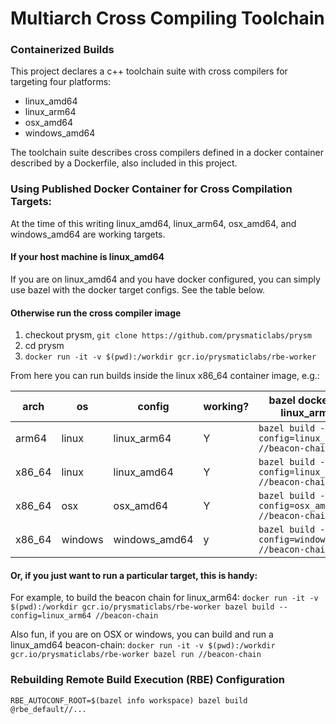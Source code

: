 # Multiarch Cross Compiling Toolchain

### Containerized Builds
This project declares a c++ toolchain suite with cross compilers for targeting four platforms:
* linux_amd64
* linux_arm64
* osx_amd64
* windows_amd64

The toolchain suite describes cross compilers defined in a docker container described by a Dockerfile, also included in this project.

### Using Published Docker Container for Cross Compilation Targets:
At the time of this writing linux_amd64, linux_arm64, osx_amd64, and windows_amd64 are working targets.

#### If your host machine is linux_amd64
If you are on linux_amd64 and you have docker configured, you can simply use bazel with the docker target configs.  See the table below.

#### Otherwise run the cross compiler image

1. checkout prysm, `git clone https://github.com/prysmaticlabs/prysm`
2. cd prysm
3. `docker run -it -v $(pwd):/workdir gcr.io/prysmaticlabs/rbe-worker` 

From here you can run builds inside the linux x86_64 container image, e.g.:

|    arch |   os    |    config     | working? | bazel docker config (for linux_arm64 hosts) |
|---------|---------|---------------|----------|---------------|
| arm64   | linux   | linux_arm64   |  Y       | `bazel build --config=linux_arm64_docker //beacon-chain` |
| x86_64  | linux   | linux_amd64   |  Y       | `bazel build --config=linux_amd64_docker //beacon-chain` |
| x86_64  | osx     | osx_amd64     |  Y       | `bazel build --config=osx_amd64_docker //beacon-chain` |
| x86_64  | windows | windows_amd64 |  y       | `bazel build --config=windows_amd64_docker //beacon-chain` |


#### Or, if you just want to run a particular target, this is handy:
For example, to build the beacon chain for linux_arm64: 
`docker run -it -v $(pwd):/workdir gcr.io/prysmaticlabs/rbe-worker bazel build --config=linux_arm64 //beacon-chain`
 

Also fun, if you are on OSX or windows, you can build and run a linux_amd64 beacon-chain:
`docker run -it -v $(pwd):/workdir gcr.io/prysmaticlabs/rbe-worker bazel run //beacon-chain` 
            
### Rebuilding Remote Build Execution (RBE) Configuration

```
RBE_AUTOCONF_ROOT=$(bazel info workspace) bazel build @rbe_default//...
```

